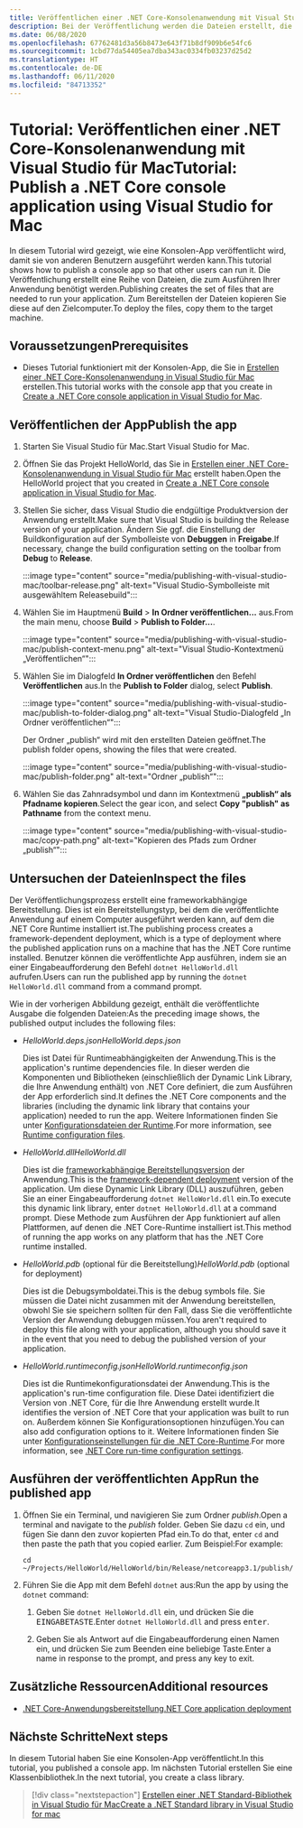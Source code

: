 ```yaml
---
title: Veröffentlichen einer .NET Core-Konsolenanwendung mit Visual Studio für Mac
description: Bei der Veröffentlichung werden die Dateien erstellt, die zum Ausführen Ihrer .NET Core-Anwendung benötigt werden.
ms.date: 06/08/2020
ms.openlocfilehash: 67762481d3a56b8473e643f71b8df909b6e54fc6
ms.sourcegitcommit: 1cbd77da54405ea7dba343ac0334fb03237d25d2
ms.translationtype: HT
ms.contentlocale: de-DE
ms.lasthandoff: 06/11/2020
ms.locfileid: "84713352"
---
```

# <a name="tutorial-publish-a-net-core-console-application-using-visual-studio-for-mac"></a><span data-ttu-id="60dab-103">Tutorial: Veröffentlichen einer .NET Core-Konsolenanwendung mit Visual Studio für Mac</span><span class="sxs-lookup"><span data-stu-id="60dab-103">Tutorial: Publish a .NET Core console application using Visual Studio for Mac</span></span>

<span data-ttu-id="60dab-104">In diesem Tutorial wird gezeigt, wie eine Konsolen-App veröffentlicht wird, damit sie von anderen Benutzern ausgeführt werden kann.</span><span class="sxs-lookup"><span data-stu-id="60dab-104">This tutorial shows how to publish a console app so that other users can run it.</span></span> <span data-ttu-id="60dab-105">Die Veröffentlichung erstellt eine Reihe von Dateien, die zum Ausführen Ihrer Anwendung benötigt werden.</span><span class="sxs-lookup"><span data-stu-id="60dab-105">Publishing creates the set of files that are needed to run your application.</span></span> <span data-ttu-id="60dab-106">Zum Bereitstellen der Dateien kopieren Sie diese auf den Zielcomputer.</span><span class="sxs-lookup"><span data-stu-id="60dab-106">To deploy the files, copy them to the target machine.</span></span>

## <a name="prerequisites"></a><span data-ttu-id="60dab-107">Voraussetzungen</span><span class="sxs-lookup"><span data-stu-id="60dab-107">Prerequisites</span></span>

- <span data-ttu-id="60dab-108">Dieses Tutorial funktioniert mit der Konsolen-App, die Sie in [Erstellen einer .NET Core-Konsolenanwendung in Visual Studio für Mac](with-visual-studio-mac.md) erstellen.</span><span class="sxs-lookup"><span data-stu-id="60dab-108">This tutorial works with the console app that you create in [Create a .NET Core console application in Visual Studio for Mac](with-visual-studio-mac.md).</span></span>

## <a name="publish-the-app"></a><span data-ttu-id="60dab-109">Veröffentlichen der App</span><span class="sxs-lookup"><span data-stu-id="60dab-109">Publish the app</span></span>

1. <span data-ttu-id="60dab-110">Starten Sie Visual Studio für Mac.</span><span class="sxs-lookup"><span data-stu-id="60dab-110">Start Visual Studio for Mac.</span></span>

1. <span data-ttu-id="60dab-111">Öffnen Sie das Projekt HelloWorld, das Sie in [Erstellen einer .NET Core-Konsolenanwendung in Visual Studio für Mac](with-visual-studio-mac.md) erstellt haben.</span><span class="sxs-lookup"><span data-stu-id="60dab-111">Open the HelloWorld project that you created in [Create a .NET Core console application in Visual Studio for Mac](with-visual-studio-mac.md).</span></span>

1. <span data-ttu-id="60dab-112">Stellen Sie sicher, dass Visual Studio die endgültige Produktversion der Anwendung erstellt.</span><span class="sxs-lookup"><span data-stu-id="60dab-112">Make sure that Visual Studio is building the Release version of your application.</span></span> <span data-ttu-id="60dab-113">Ändern Sie ggf. die Einstellung der Buildkonfiguration auf der Symbolleiste von **Debuggen** in **Freigabe**.</span><span class="sxs-lookup"><span data-stu-id="60dab-113">If necessary, change the build configuration setting on the toolbar from **Debug** to **Release**.</span></span>

   :::image type="content" source="media/publishing-with-visual-studio-mac/toolbar-release.png" alt-text="Visual Studio-Symbolleiste mit ausgewähltem Releasebuild":::

1. <span data-ttu-id="60dab-115">Wählen Sie im Hauptmenü **Build** > **In Ordner veröffentlichen...** aus.</span><span class="sxs-lookup"><span data-stu-id="60dab-115">From the main menu, choose **Build** > **Publish to Folder...**.</span></span>

   :::image type="content" source="media/publishing-with-visual-studio-mac/publish-context-menu.png" alt-text="Visual Studio-Kontextmenü „Veröffentlichen“":::

1. <span data-ttu-id="60dab-117">Wählen Sie im Dialogfeld **In Ordner veröffentlichen** den Befehl **Veröffentlichen** aus.</span><span class="sxs-lookup"><span data-stu-id="60dab-117">In the **Publish to Folder** dialog, select **Publish**.</span></span>

   :::image type="content" source="media/publishing-with-visual-studio-mac/publish-to-folder-dialog.png" alt-text="Visual Studio-Dialogfeld „In Ordner veröffentlichen“":::

   <span data-ttu-id="60dab-119">Der Ordner „publish“ wird mit den erstellten Dateien geöffnet.</span><span class="sxs-lookup"><span data-stu-id="60dab-119">The publish folder opens, showing the files that were created.</span></span>

   :::image type="content" source="media/publishing-with-visual-studio-mac/publish-folder.png" alt-text="Ordner „publish“":::

1. <span data-ttu-id="60dab-121">Wählen Sie das Zahnradsymbol und dann im Kontextmenü **„publish“ als Pfadname kopieren**.</span><span class="sxs-lookup"><span data-stu-id="60dab-121">Select the gear icon, and select **Copy "publish" as Pathname** from the context menu.</span></span>

   :::image type="content" source="media/publishing-with-visual-studio-mac/copy-path.png" alt-text="Kopieren des Pfads zum Ordner „publish“":::

## <a name="inspect-the-files"></a><span data-ttu-id="60dab-123">Untersuchen der Dateien</span><span class="sxs-lookup"><span data-stu-id="60dab-123">Inspect the files</span></span>

<span data-ttu-id="60dab-124">Der Veröffentlichungsprozess erstellt eine frameworkabhängige Bereitstellung. Dies ist ein Bereitstellungstyp, bei dem die veröffentlichte Anwendung auf einem Computer ausgeführt werden kann, auf dem die .NET Core Runtime installiert ist.</span><span class="sxs-lookup"><span data-stu-id="60dab-124">The publishing process creates a framework-dependent deployment, which is a type of deployment where the published application runs on a machine that has the .NET Core runtime installed.</span></span> <span data-ttu-id="60dab-125">Benutzer können die veröffentlichte App ausführen, indem sie an einer Eingabeaufforderung den Befehl `dotnet HelloWorld.dll` aufrufen.</span><span class="sxs-lookup"><span data-stu-id="60dab-125">Users can run the published app by running the `dotnet HelloWorld.dll` command from a command prompt.</span></span>

<span data-ttu-id="60dab-126">Wie in der vorherigen Abbildung gezeigt, enthält die veröffentlichte Ausgabe die folgenden Dateien:</span><span class="sxs-lookup"><span data-stu-id="60dab-126">As the preceding image shows, the published output includes the following files:</span></span>

* <span data-ttu-id="60dab-127">*HelloWorld.deps.json*</span><span class="sxs-lookup"><span data-stu-id="60dab-127">*HelloWorld.deps.json*</span></span>

  <span data-ttu-id="60dab-128">Dies ist Datei für Runtimeabhängigkeiten der Anwendung.</span><span class="sxs-lookup"><span data-stu-id="60dab-128">This is the application's runtime dependencies file.</span></span> <span data-ttu-id="60dab-129">In dieser werden die Komponenten und Bibliotheken (einschließlich der Dynamic Link Library, die Ihre Anwendung enthält) von .NET Core definiert, die zum Ausführen der App erforderlich sind.</span><span class="sxs-lookup"><span data-stu-id="60dab-129">It defines the .NET Core components and the libraries (including the dynamic link library that contains your application) needed to run the app.</span></span> <span data-ttu-id="60dab-130">Weitere Informationen finden Sie unter [Konfigurationsdateien der Runtime](https://github.com/dotnet/cli/blob/85ca206d84633d658d7363894c4ea9d59e515c1a/Documentation/specs/runtime-configuration-file.md).</span><span class="sxs-lookup"><span data-stu-id="60dab-130">For more information, see [Runtime configuration files](https://github.com/dotnet/cli/blob/85ca206d84633d658d7363894c4ea9d59e515c1a/Documentation/specs/runtime-configuration-file.md).</span></span>

* <span data-ttu-id="60dab-131">*HelloWorld.dll*</span><span class="sxs-lookup"><span data-stu-id="60dab-131">*HelloWorld.dll*</span></span>

   <span data-ttu-id="60dab-132">Dies ist die [frameworkabhängige Bereitstellungsversion](../deploying/deploy-with-cli.md#framework-dependent-deployment) der Anwendung.</span><span class="sxs-lookup"><span data-stu-id="60dab-132">This is the [framework-dependent deployment](../deploying/deploy-with-cli.md#framework-dependent-deployment) version of the application.</span></span> <span data-ttu-id="60dab-133">Um diese Dynamic Link Library (DLL) auszuführen, geben Sie an einer Eingabeaufforderung `dotnet HelloWorld.dll` ein.</span><span class="sxs-lookup"><span data-stu-id="60dab-133">To execute this dynamic link library, enter `dotnet HelloWorld.dll` at a command prompt.</span></span> <span data-ttu-id="60dab-134">Diese Methode zum Ausführen der App funktioniert auf allen Plattformen, auf denen die .NET Core-Runtime installiert ist.</span><span class="sxs-lookup"><span data-stu-id="60dab-134">This method of running the app works on any platform that has the .NET Core runtime installed.</span></span>

* <span data-ttu-id="60dab-135">*HelloWorld.pdb* (optional für die Bereitstellung)</span><span class="sxs-lookup"><span data-stu-id="60dab-135">*HelloWorld.pdb* (optional for deployment)</span></span>

   <span data-ttu-id="60dab-136">Dies ist die Debugsymboldatei.</span><span class="sxs-lookup"><span data-stu-id="60dab-136">This is the debug symbols file.</span></span> <span data-ttu-id="60dab-137">Sie müssen die Datei nicht zusammen mit der Anwendung bereitstellen, obwohl Sie sie speichern sollten für den Fall, dass Sie die veröffentlichte Version der Anwendung debuggen müssen.</span><span class="sxs-lookup"><span data-stu-id="60dab-137">You aren't required to deploy this file along with your application, although you should save it in the event that you need to debug the published version of your application.</span></span>

* <span data-ttu-id="60dab-138">*HelloWorld.runtimeconfig.json*</span><span class="sxs-lookup"><span data-stu-id="60dab-138">*HelloWorld.runtimeconfig.json*</span></span>

   <span data-ttu-id="60dab-139">Dies ist die Runtimekonfigurationsdatei der Anwendung.</span><span class="sxs-lookup"><span data-stu-id="60dab-139">This is the application's run-time configuration file.</span></span> <span data-ttu-id="60dab-140">Diese Datei identifiziert die Version von .NET Core, für die Ihre Anwendung erstellt wurde.</span><span class="sxs-lookup"><span data-stu-id="60dab-140">It identifies the version of .NET Core that your application was built to run on.</span></span> <span data-ttu-id="60dab-141">Außerdem können Sie Konfigurationsoptionen hinzufügen.</span><span class="sxs-lookup"><span data-stu-id="60dab-141">You can also add configuration options to it.</span></span> <span data-ttu-id="60dab-142">Weitere Informationen finden Sie unter [Konfigurationseinstellungen für die .NET Core-Runtime](../run-time-config/index.md#runtimeconfigjson).</span><span class="sxs-lookup"><span data-stu-id="60dab-142">For more information, see [.NET Core run-time configuration settings](../run-time-config/index.md#runtimeconfigjson).</span></span>

## <a name="run-the-published-app"></a><span data-ttu-id="60dab-143">Ausführen der veröffentlichten App</span><span class="sxs-lookup"><span data-stu-id="60dab-143">Run the published app</span></span>

1. <span data-ttu-id="60dab-144">Öffnen Sie ein Terminal, und navigieren Sie zum Ordner *publish*.</span><span class="sxs-lookup"><span data-stu-id="60dab-144">Open a terminal and navigate to the *publish* folder.</span></span> <span data-ttu-id="60dab-145">Geben Sie dazu `cd` ein, und fügen Sie dann den zuvor kopierten Pfad ein.</span><span class="sxs-lookup"><span data-stu-id="60dab-145">To do that, enter `cd` and then paste the path that you copied earlier.</span></span> <span data-ttu-id="60dab-146">Zum Beispiel:</span><span class="sxs-lookup"><span data-stu-id="60dab-146">For example:</span></span>

   ```
   cd ~/Projects/HelloWorld/HelloWorld/bin/Release/netcoreapp3.1/publish/
   ```

1. <span data-ttu-id="60dab-147">Führen Sie die App mit dem Befehl `dotnet` aus:</span><span class="sxs-lookup"><span data-stu-id="60dab-147">Run the app by using the `dotnet` command:</span></span>

   1. <span data-ttu-id="60dab-148">Geben Sie `dotnet HelloWorld.dll` ein, und drücken Sie die <kbd>EINGABETASTE</kbd>.</span><span class="sxs-lookup"><span data-stu-id="60dab-148">Enter `dotnet HelloWorld.dll` and press <kbd>enter</kbd>.</span></span>

   1. <span data-ttu-id="60dab-149">Geben Sie als Antwort auf die Eingabeaufforderung einen Namen ein, und drücken Sie zum Beenden eine beliebige Taste.</span><span class="sxs-lookup"><span data-stu-id="60dab-149">Enter a name in response to the prompt, and press any key to exit.</span></span>

## <a name="additional-resources"></a><span data-ttu-id="60dab-150">Zusätzliche Ressourcen</span><span class="sxs-lookup"><span data-stu-id="60dab-150">Additional resources</span></span>

- [<span data-ttu-id="60dab-151">.NET Core-Anwendungsbereitstellung</span><span class="sxs-lookup"><span data-stu-id="60dab-151">.NET Core application deployment</span></span>](../deploying/index.md)

## <a name="next-steps"></a><span data-ttu-id="60dab-152">Nächste Schritte</span><span class="sxs-lookup"><span data-stu-id="60dab-152">Next steps</span></span>

<span data-ttu-id="60dab-153">In diesem Tutorial haben Sie eine Konsolen-App veröffentlicht.</span><span class="sxs-lookup"><span data-stu-id="60dab-153">In this tutorial, you published a console app.</span></span> <span data-ttu-id="60dab-154">Im nächsten Tutorial erstellen Sie eine Klassenbibliothek.</span><span class="sxs-lookup"><span data-stu-id="60dab-154">In the next tutorial, you create a class library.</span></span>

> [!div class="nextstepaction"]
> [<span data-ttu-id="60dab-155">Erstellen einer .NET Standard-Bibliothek in Visual Studio für Mac</span><span class="sxs-lookup"><span data-stu-id="60dab-155">Create a .NET Standard library in Visual Studio for mac</span></span>](library-with-visual-studio-mac.md)
